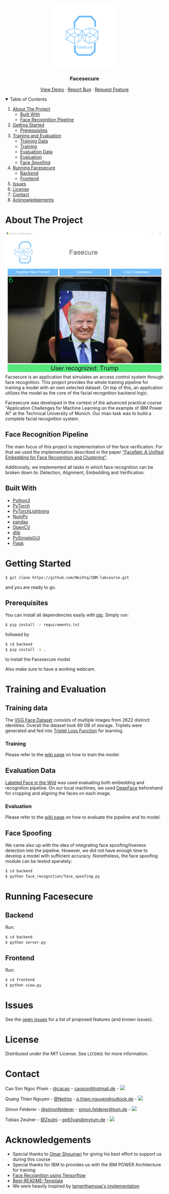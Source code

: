 <br />
<p align="center">
  <a href="https://github.com/othneildrew/Best-README-Template">
    <img src="images/logo.png" alt="Logo" width="200" height="200">
  </a>

  <h3 align="center">Facesecure</h3>

  <p align="center">
    <a href="https://github.com/Neihtq/IBM-labcourse">View Demo</a>
    ·
    <a href="https://github.com/Neihtq/IBM-labcourse/issues">Report Bug</a>
    ·
    <a href="https://github.com/Neihtq/IBM-labcourse/issues">Request Feature</a>
  </p>
</p>



<details open="open">
  <summary>Table of Contents</summary>
  <ol>
    <li>
      <a href="#about-the-project">About The Project</a>
      <ul>
        <li><a href="#built-with">Built With</a></li>
      </ul>
      <ul>
        <li><a href="#face-recognition-pipeline">Face Recognition Pipeline</a></li>
      </ul>
    </li>
    <li>
      <a href="#getting-started">Getting Started</a>
      <ul>
        <li><a href="#prerequisites">Prerequisites</a></li>
      </ul>
    </li>
    <li>
    <a href="#training-and-evaluation">Training and Evaluation</a>
        <ul>
            <li><a href="#training-data">Training Data</a></li>
        </ul>
        <ul>
            <li><a href="#training">Training</a></li>
        </ul>
        <ul>
            <li><a href="#evaluation-data">Evaluation Data</a></li>
        </ul>
        <ul>
            <li><a href="#evaluation">Evaluation</a></li>
        </ul>
        <ul>
            <li><a href="#face-spoofing">Face Spoofing</a></li>
        </ul>
    </li>
    <li><a href="#running-facesecure">Running Facesecure</a>
      <ul>
        <li><a href="#backend">Backend</a></li>
      </ul>
      <ul>
        <li><a href="#frontend">Frontend</a></li>
      </ul>
    </li>
    <li><a href="#issues">Issues</a></li>
    <li><a href="#license">License</a></li>
    <li><a href="#contact">Contact</a></li>
    <li><a href="#acknowledgements">Acknowledgements</a></li>
  </ol>
</details>



<!-- ABOUT THE PROJECT -->
# About The Project
![Product Name Screen Shot][product-screenshot]
Facsecure is an application that simulates an access control system through face recognition. This project provides the whole training pipeline for training a model with an own selected dataset. On top of this, an application utilizes the model as the core of the facial recognition backend logic.

Facesecure was developed in the context of the advanced practical course "Application Challenges for Machine Learning on the example of IBM Power AI" at the Technical University of Munich. Our mian task was to build a complete facial recognition system.

## Face Recognition Pipeline
The main focus of this project is implementation of the face verification. For that we used the implementation described in the paper ["FaceNet: A Unified Embedding for Face Recognition and Clustering"](https://arxiv.org/abs/1503.03832). 

Additionally, we implemented all tasks in which face recognition can be broken down to: Detection, Alignment, Embedding and Verification.


## Built With
* [Python3](https://www.python.org/)
* [PyTorch](https://pytorch.org/)
* [PyTorchLightning](https://www.pytorchlightning.ai/)
* [NumPy](https://numpy.org/)
* [pandas](https://pandas.pydata.org/)
* [OpenCV](https://github.com/skvark/opencv-python)
* [dlib](https://github.com/davisking/dlib)
* [PySimpleGUI](https://pysimplegui.readthedocs.io/en/latest/)
* [Flask](https://flask.palletsprojects.com/en/1.1.x/)


# Getting Started
```sh 
$ git clone https://github.com/Neihtq/IBM-labcourse.git
``` 
and you are ready to go.

## Prerequisites
You can install all dependencies easily with [pip](https://pypi.org/project/pip/).
Simply run:

```sh
$ pip install -r requirements.txt
```
followed by 
```sh
$ cd backend
$ pip install -e .
```
to install the Facesecure model.

Also make sure to have a working webcam.

# Training and Evaluation

## Training data
The [VGG Face Dataset](https://www.robots.ox.ac.uk/~vgg/data/vgg_face/) consists of multiple images from 2622 distinct identities. Overall the dataset took 69 GB of storage. Triplets were generated and fed into [Triplet Loss Function](https://pytorch.org/docs/stable/generated/torch.nn.TripletMarginLoss.html) for learning.

### Training

Please refer to the [wiki page](https://github.com/Neihtq/facesecure/wiki/Training) on how to train the model.


## Evaluation Data
[Labeled Face in the Wild](http://vis-www.cs.umass.edu/lfw/) was used evaluating both embedding and recognition pipeline. On our local machines, we used [DeepFace](https://github.com/serengil/deepface) beforehand for cropping and aligning the faces on each image.

### Evaluation

Please refer to the [wiki page](https://github.com/Neihtq/facesecure/wiki/Evaluation) on how to evaluate the pipeline and its model.

## Face Spoofing

We came also up with the idea of integrating face spoofing/liveness detection into the pipeline. However, we did not have enough time to develop a model with sufficient accuracy. Nonetheless, the face spoofing module can be tested sperately:

```sh
$ cd backend
$ python face_recognition/face_spoofing.py
```

# Running Facesecure

## Backend
Run:
 ```sh
 $ cd backend
 $ python server.py
 ``` 

## Frontend
Run:
```sh
$ cd frontend
$ python view.py
``` 


# Issues

See the [open issues](hhttps://github.com/Neihtq/IBM-labcourse/issues) for a list of proposed features (and known issues).


<!-- LICENSE -->
# License

Distributed under the MIT License. See `LICENSE` for more information.

<!-- CONTACT -->
# Contact

Cao Son Ngoc Pham - [@cacao](https://github.com/xcacao) - caoson@hotmail.de -
<a href="https://www.linkedin.com/in/xcacao/">
    <img height=17 src="https://img.shields.io/badge/LinkedIn-0077B5?style=for-the-badge&logo=linkedin&logoColor=white" />
</a>

Quang Thien Nguyen - [@Neihtq](https://github.com/Neihtq) - q.thien.nguyen@outlook.de - <a href="https://www.linkedin.com/in/thien-quang-nguyen-808101143/">
    <img height=17 src="https://img.shields.io/badge/LinkedIn-0077B5?style=for-the-badge&logo=linkedin&logoColor=white" />
</a>

Simon Felderer - [@simonfelderer](https://github.com/simonfelderer) - simon.felderer@tum.de - <a href="https://www.linkedin.com/in/simon-felderer-976b9b154/">
    <img height=17 src="https://img.shields.io/badge/LinkedIn-0077B5?style=for-the-badge&logo=linkedin&logoColor=white" />
</a>

Tobias Zeulner - [@Zeulni](https://github.com/Zeulni) - ge93yan@mytum.de - <a href="https://www.linkedin.com/in/tobias-zeulner-893080169/">
    <img height=17 src="https://img.shields.io/badge/LinkedIn-0077B5?style=for-the-badge&logo=linkedin&logoColor=white" />
</a>


# Acknowledgements
* Special thanks to [Omar Shouman](https://www.linkedin.com/in/omar-shouman/) for giving his best effort to support us during this course
* Special thanks for IBM to provides us with the IBM POWER Architecture for training
* [Face Recognition using Tensorflow](https://github.com/davidsandberg/facenet)
* [Best-README-Template](https://github.com/othneildrew/Best-README-Template)
* We were heavily inspired by [tamerthamoqa's implementation](https://github.com/tamerthamoqa/facenet-pytorch-vggface2t)

[product-screenshot]: images/preview_screenshot.png